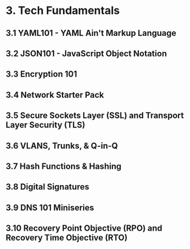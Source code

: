# 3. Tech Fundamentals

## 3.1 YAML101 - YAML Ain't Markup Language

## 3.2 JSON101 - JavaScript Object Notation

## 3.3 Encryption 101

## 3.4 Network Starter Pack

## 3.5 Secure Sockets Layer (SSL) and Transport Layer Security (TLS)

## 3.6 VLANS, Trunks, & Q-in-Q

## 3.7 Hash Functions & Hashing

## 3.8 Digital Signatures

## 3.9 DNS 101 Miniseries

## 3.10 Recovery Point Objective (RPO) and Recovery Time Objective (RTO)